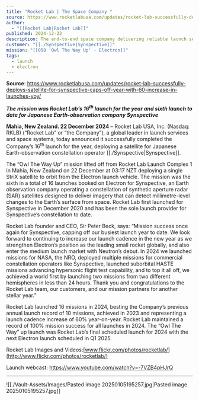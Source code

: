 ```yaml
---
title: "Rocket Lab | The Space Company "
source: https://www.rocketlabusa.com/updates/rocket-lab-successfully-deploys-satellite-for-synspective-caps-off-year-with-60-increase-in-launches-yoy/
author:
  - "[[Rocket Lab|Rocket Lab]]"
published: 2024-12-22
description: The end-to-end space company delivering reliable launch services, spacecraft, satellite components.
customer: "[[./Synspective|Synspective]]"
mission: "[[058 'Owl The Way Up' - Electron]]"
tags:
  - launch
  - electron
---
```


**Source**: https://www.rocketlabusa.com/updates/rocket-lab-successfully-deploys-satellite-for-synspective-caps-off-year-with-60-increase-in-launches-yoy/

***The mission was Rocket Lab’s 16<sup>th</sup> launch for the year and sixth launch to date for Japanese Earth-observation company Synspective***

**Mahia, New Zealand. 22 December 2024** – Rocket Lab USA, Inc. (Nasdaq: RKLB) (“Rocket Lab” or “the Company”), a global leader in launch services and space systems, today announced it successfully completed the Company’s 16<sup>th</sup> launch for the year, deploying a satellite for Japanese Earth-observation constellation operator [[./Synspective|Synspective]].

The “Owl The Way Up” mission lifted off from Rocket Lab Launch Complex 1 in Mahia, New Zealand on 22 December at 03:17 NZT deploying a single StriX satellite to orbit from the Electron launch vehicle. The mission was the sixth in a total of 16 launches booked on Electron for Synspective, an Earth observation company operating a constellation of synthetic aperture radar (SAR) satellites designed to deliver imagery that can detect millimetre-level changes to the Earth’s surface from space. Rocket Lab first launched for Synspective in December 2020 and has been the sole launch provider for Synspective’s constellation to date.

Rocket Lab founder and CEO, Sir Peter Beck, says: “Mission success once again for Synspective, capping off our busiest launch year to date. We look forward to continuing to increase our launch cadence in the new year as we strengthen Electron’s position as the leading small rocket globally, and also enter the medium launch market with Neutron’s debut. In 2024 we launched missions for NASA, the NRO, deployed multiple missions for commercial constellation operators like Synspective, launched suborbital HASTE missions advancing hypersonic flight test capability, and to top it all off, we achieved a world first by launching two missions from two different hemispheres in less than 24 hours. Thank you and congratulations to the Rocket Lab team, our customers, and our mission partners for another stellar year.”

Rocket Lab launched 16 missions in 2024, besting the Company’s previous annual launch record of 10 missions, achieved in 2023 and representing a launch cadence increase of 60% year-on-year. Rocket Lab maintained a record of 100% mission success for all launches in 2024. The “Owl The Way” up launch was Rocket Lab’s final scheduled launch for 2024 with the next Electron launch scheduled in Q1 2025.

Rocket Lab Images and Videos:[www.flickr.com/photos/rocketlab/](http://www.flickr.com/photos/rocketlab/)

Launch webcast: https://www.youtube.com/watch?v=-7VZB4pHJrQ

---


![[./Vault-Assets/Images/Pasted image 20250105195257.jpg|Pasted image 20250105195257.jpg]]